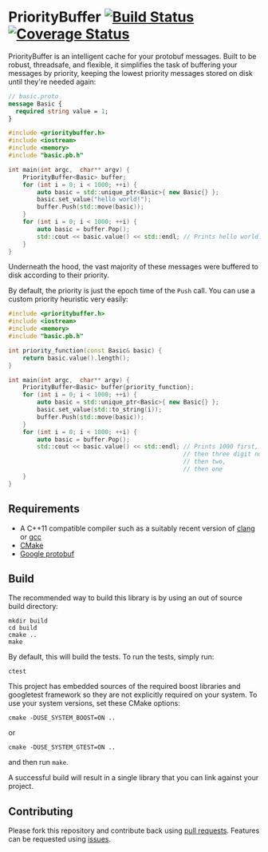 # PriorityBuffer [![Build Status](https://travis-ci.org/prismskylabs/PriorityBuffer.svg?branch=master)](https://travis-ci.org/prismskylabs/PriorityBuffer) [![Coverage Status](https://coveralls.io/repos/prismskylabs/PriorityBuffer/badge.svg)](https://coveralls.io/r/prismskylabs/PriorityBuffer)

PriorityBuffer is an intelligent cache for your protobuf messages. Built to be robust, threadsafe, and flexible, it simplifies the task of buffering your messages by priority, keeping the lowest priority messages stored on disk until they're needed again:

```protobuf
// basic.proto
message Basic {
  required string value = 1;
}
```

```c++
#include <prioritybuffer.h>
#include <iostream>
#include <memory>
#include "basic.pb.h"

int main(int argc,  char** argv) {
    PriorityBuffer<Basic> buffer;
    for (int i = 0; i < 1000; ++i) {
        auto basic = std::unique_ptr<Basic>{ new Basic{} };
        basic.set_value("hello world!");
        buffer.Push(std::move(basic));
    }
    for (int i = 0; i < 1000; ++i) {
        auto basic = buffer.Pop();
        std::cout << basic.value() << std::endl; // Prints hello world!
    }
}
```

Underneath the hood, the vast majority of these messages were buffered to disk according to their priority.

By default, the priority is just the epoch time of the `Push` call. You can use a custom priority heuristic very easily:

```c++
#include <prioritybuffer.h>
#include <iostream>
#include <memory>
#include "basic.pb.h"

int priority_function(const Basic& basic) {
    return basic.value().length();
}

int main(int argc,  char** argv) {
    PriorityBuffer<Basic> buffer{priority_function};
    for (int i = 0; i < 1000; ++i) {
        auto basic = std::unique_ptr<Basic>{ new Basic{} };
        basic.set_value(std::to_string(i));
        buffer.Push(std::move(basic));
    }
    for (int i = 0; i < 1000; ++i) {
        auto basic = buffer.Pop();
        std::cout << basic.value() << std::endl; // Prints 1000 first,
                                                 // then three digit numbers,
                                                 // then two,
                                                 // then one
    }
}
```

## Requirements

* A C++11 compatible compiler such as a suitably recent version of [clang](http://clang.llvm.org/) or [gcc](https://gcc.gnu.org/)
* [CMake](https://github.com/Kitware/CMake)
* [Google protobuf](https://github.com/google/protobuf)

## Build

The recommended way to build this library is by using an out of source build directory:

```shell
mkdir build
cd build
cmake ..
make
```

By default, this will build the tests. To run the tests, simply run:

```
ctest
```

This project has embedded sources of the required boost libraries and googletest framework so they are not explicitly required on your system. To use your system versions, set these CMake options:

```
cmake -DUSE_SYSTEM_BOOST=ON ..
```

or

```
cmake -DUSE_SYSTEM_GTEST=ON ..
```

and then run `make`.

A successful build will result in a single library that you can link against your project.

## Contributing

Please fork this repository and contribute back using [pull requests](https://github.com/prismskylabs/PriorityBuffer/pulls). Features can be requested using [issues](https://github.com/prismskylabs/PriorityBuffer/issues).
